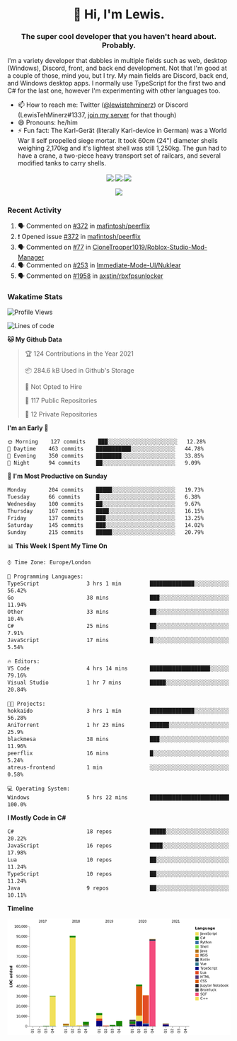 <h1 align="center">👋 Hi, I'm Lewis.</h1>
<h3 align="center">The super cool developer that you haven't heard about. Probably.</h3>

I'm a variety developer that dabbles in multiple fields such as web, desktop (Windows), Discord, front, and back end development. Not that I'm good at a couple of those, mind you, but I try. My main fields are Discord, back end, and Windows desktop apps. I normally use TypeScript for the first two and C# for the last one, however I'm experimenting with other languages too.

- 📫 How to reach me: Twitter ([@lewistehminerz](https://twitter.com/lewistehminerz)) or Discord (LewisTehMinerz#1337, [join my server](https://discord.gg/XnUh7JB) for that though)
- 😄 Pronouns: he/him
- ⚡ Fun fact: The Karl-Gerät (literally Karl-device in German) was a World War II self propelled siege mortar. It took 60cm (24") diameter shells weighing 2,170kg and it's lightest shell was still 1,250kg. The gun had to have a crane, a two-piece heavy transport set of railcars, and several modified tanks to carry shells.

<p align="center">
  <a href="https://github.com/anuraghazra/github-readme-stats">
    <img align="center" src="https://github-readme-stats.vercel.app/api?username=LewisTehMinerz&count_private=true&show_icons=true&theme=gruvbox">
  </a>
  <a href="https://github.com/anuraghazra/github-readme-stats">
    <img align="center" src="https://github-readme-stats.vercel.app/api/top-langs?username=LewisTehMinerz&layout=compact&theme=gruvbox">
  </a>
  <a href="https://github.com/anuraghazra/github-readme-stats">
    <img align="center" src="https://github-readme-stats.vercel.app/api/wakatime?username=LewisTehMinerz&layout=compact&theme=gruvbox">
  </a>
</p>

<p align="center">
  <a href="https://github.com/ryo-ma/github-profile-trophy">
    <img align="center" src="https://github-profile-trophy.vercel.app/?username=ryo-ma&theme=gruvbox">
  </a>
</p>

### Recent Activity
<!--START_SECTION:activity-->
1. 🗣 Commented on [#372](https://github.com/mafintosh/peerflix/issues/372) in [mafintosh/peerflix](https://github.com/mafintosh/peerflix)
2. ❗️ Opened issue [#372](https://github.com/mafintosh/peerflix/issues/372) in [mafintosh/peerflix](https://github.com/mafintosh/peerflix)
3. 🗣 Commented on [#77](https://github.com/CloneTrooper1019/Roblox-Studio-Mod-Manager/issues/77) in [CloneTrooper1019/Roblox-Studio-Mod-Manager](https://github.com/CloneTrooper1019/Roblox-Studio-Mod-Manager)
4. 🗣 Commented on [#253](https://github.com/Immediate-Mode-UI/Nuklear/issues/253) in [Immediate-Mode-UI/Nuklear](https://github.com/Immediate-Mode-UI/Nuklear)
5. 🗣 Commented on [#1958](https://github.com/axstin/rbxfpsunlocker/issues/1958) in [axstin/rbxfpsunlocker](https://github.com/axstin/rbxfpsunlocker)
<!--END_SECTION:activity-->

### Wakatime Stats
<!--START_SECTION:waka-->
![Profile Views](http://img.shields.io/badge/Profile%20Views-2-blue)

![Lines of code](https://img.shields.io/badge/From%20Hello%20World%20I%27ve%20Written-320414%20lines%20of%20code-blue)

**🐱 My Github Data** 

> 🏆 124 Contributions in the Year 2021
 > 
> 📦 284.6 kB Used in Github's Storage 
 > 
> 🚫 Not Opted to Hire
 > 
> 📜 117 Public Repositories 
 > 
> 🔑 12 Private Repositories  
 > 
**I'm an Early 🐤** 

```text
🌞 Morning    127 commits    ███░░░░░░░░░░░░░░░░░░░░░░   12.28% 
🌆 Daytime    463 commits    ███████████░░░░░░░░░░░░░░   44.78% 
🌃 Evening    350 commits    ████████░░░░░░░░░░░░░░░░░   33.85% 
🌙 Night      94 commits     ██░░░░░░░░░░░░░░░░░░░░░░░   9.09%

```
📅 **I'm Most Productive on Sunday** 

```text
Monday       204 commits    █████░░░░░░░░░░░░░░░░░░░░   19.73% 
Tuesday      66 commits     █░░░░░░░░░░░░░░░░░░░░░░░░   6.38% 
Wednesday    100 commits    ██░░░░░░░░░░░░░░░░░░░░░░░   9.67% 
Thursday     167 commits    ████░░░░░░░░░░░░░░░░░░░░░   16.15% 
Friday       137 commits    ███░░░░░░░░░░░░░░░░░░░░░░   13.25% 
Saturday     145 commits    ███░░░░░░░░░░░░░░░░░░░░░░   14.02% 
Sunday       215 commits    █████░░░░░░░░░░░░░░░░░░░░   20.79%

```


📊 **This Week I Spent My Time On** 

```text
⌚︎ Time Zone: Europe/London

💬 Programming Languages: 
TypeScript               3 hrs 1 min         ██████████████░░░░░░░░░░░   56.42% 
Go                       38 mins             ███░░░░░░░░░░░░░░░░░░░░░░   11.94% 
Other                    33 mins             ██░░░░░░░░░░░░░░░░░░░░░░░   10.4% 
C#                       25 mins             ██░░░░░░░░░░░░░░░░░░░░░░░   7.91% 
JavaScript               17 mins             █░░░░░░░░░░░░░░░░░░░░░░░░   5.54%

🔥 Editors: 
VS Code                  4 hrs 14 mins       ███████████████████░░░░░░   79.16% 
Visual Studio            1 hr 7 mins         █████░░░░░░░░░░░░░░░░░░░░   20.84%

🐱‍💻 Projects: 
hokkaido                 3 hrs 1 min         ██████████████░░░░░░░░░░░   56.28% 
AniTorrent               1 hr 23 mins        ██████░░░░░░░░░░░░░░░░░░░   25.9% 
blackmesa                38 mins             ███░░░░░░░░░░░░░░░░░░░░░░   11.96% 
peerflix                 16 mins             █░░░░░░░░░░░░░░░░░░░░░░░░   5.24% 
atreus-frontend          1 min               ░░░░░░░░░░░░░░░░░░░░░░░░░   0.58%

💻 Operating System: 
Windows                  5 hrs 22 mins       █████████████████████████   100.0%

```

**I Mostly Code in C#** 

```text
C#                       18 repos            █████░░░░░░░░░░░░░░░░░░░░   20.22% 
JavaScript               16 repos            ████░░░░░░░░░░░░░░░░░░░░░   17.98% 
Lua                      10 repos            ██░░░░░░░░░░░░░░░░░░░░░░░   11.24% 
TypeScript               10 repos            ██░░░░░░░░░░░░░░░░░░░░░░░   11.24% 
Java                     9 repos             ██░░░░░░░░░░░░░░░░░░░░░░░   10.11%

```


**Timeline**

![Chart not found](https://raw.githubusercontent.com/LewisTehMinerz/LewisTehMinerz/master/charts/bar_graph.png) 


<!--END_SECTION:waka-->
